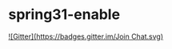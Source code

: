 # spring31-enable
[![Gitter](https://badges.gitter.im/Join Chat.svg)](https://gitter.im/tobyepril/spring31-enable?utm_source=badge&utm_medium=badge&utm_campaign=pr-badge)